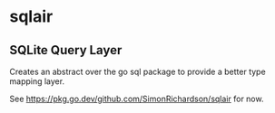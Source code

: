 # sqlair

## SQLite Query Layer

Creates an abstract over the go sql package to provide a better type mapping
layer.

See https://pkg.go.dev/github.com/SimonRichardson/sqlair for now.
